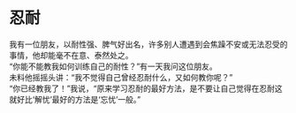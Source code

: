 # 忍耐

我有一位朋友，以耐性强、脾气好出名，许多别人遭遇到会焦躁不安或无法忍受的事情，他却能毫不在意、泰然处之。  
“你能不能教我如何训练自己的耐性？”有一天我问这位朋友。  
未料他摇摇头讲：“我不觉得自己曾经忍耐什么，又如何教你呢？”  
“你已经教我了！”我说，“原来学习忍耐的最好方法，是不要让自己觉得在忍耐这就好比‘解忧’最好的方法是‘忘忧’一般。”
  